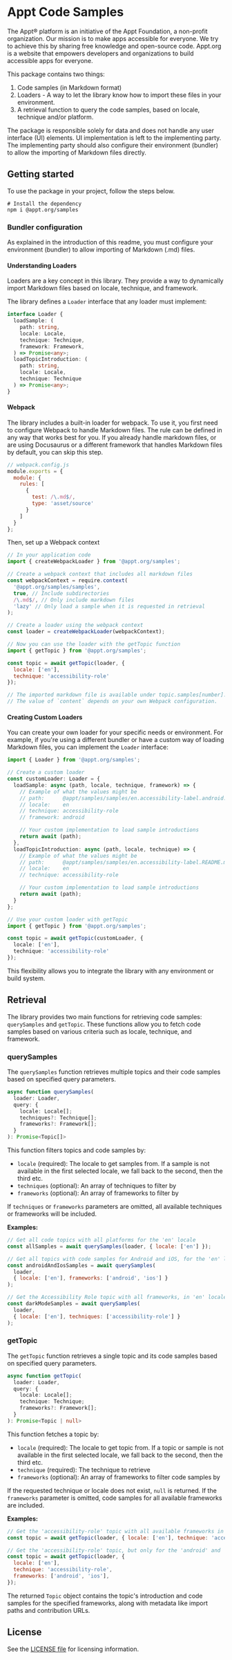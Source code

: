 # Appt Code Samples

The Appt® platform is an initiative of the Appt Foundation, a non-profit organization. Our mission is to make apps
accessible for everyone. We try to achieve this by sharing free knowledge and open-source code. Appt.org is a website
that empowers developers and organizations to build accessible apps for everyone.

This package contains two things:

1. Code samples (in Markdown format)
2. Loaders - A way to let the library know how to import these files in your environment.
3. A retrieval function to query the code samples, based on locale, technique and/or platform.

The package is responsible solely for data and does not handle any user interface (UI) elements. UI
implementation is left to the implementing party. The implementing party should also configure their environment
(bundler) to allow the importing of Markdown files directly.

## Getting started

To use the package in your project, follow the steps below.

```shell
# Install the dependency
npm i @appt.org/samples
```

### Bundler configuration

As explained in the introduction of this readme, you must configure your environment (bundler) to allow importing
of Markdown (.md) files.

#### Understanding Loaders

Loaders are a key concept in this library. They provide a way to dynamically import Markdown files based on locale,
technique, and framework.

The library defines a `Loader` interface that any loader must implement:

```typescript
interface Loader {
  loadSample: (
    path: string,
    locale: Locale,
    technique: Technique,
    framework: Framework,
  ) => Promise<any>;
  loadTopicIntroduction: (
    path: string,
    locale: Locale,
    technique: Technique
  ) => Promise<any>;
}
```

#### Webpack

The library includes a built-in loader for webpack. To use it, you first need to configure Webpack to handle Markdown
files. The rule can be defined in any way that works best for you. If you already handle markdown files, or are using
Docusaurus or a different framework that handles Markdown files by default, you can skip this step.

```javascript
// webpack.config.js
module.exports = {
  module: {
    rules: [
      {
        test: /\.md$/,
        type: 'asset/source'
      }
    ]
  }
};
```

Then, set up a Webpack context

```javascript
// In your application code
import { createWebpackLoader } from '@appt.org/samples';

// Create a webpack context that includes all markdown files
const webpackContext = require.context(
  '@appt.org/samples/samples',
  true, // Include subdirectories
  /\.md$/, // Only include markdown files
  'lazy' // Only load a sample when it is requested in retrieval
);

// Create a loader using the webpack context
const loader = createWebpackLoader(webpackContext);

// Now you can use the loader with the getTopic function
import { getTopic } from '@appt.org/samples';

const topic = await getTopic(loader, {
  locale: ['en'],
  technique: 'accessibility-role'
});

// The imported markdown file is available under topic.samples[number].content.
// The value of `content` depends on your own Webpack configuration.
```

#### Creating Custom Loaders

You can create your own loader for your specific needs or environment. For example, if you're using a different bundler
or have a custom way of loading Markdown files, you can implement the `Loader` interface:

```typescript
import { Loader } from '@appt.org/samples';

// Create a custom loader
const customLoader: Loader = {
  loadSample: async (path, locale, technique, framework) => {
    // Example of what the values might be
    // path:      @appt/samples/samples/en.accessibility-label.android.md
    // locale:    en
    // technique: accessibility-role
    // framework: android

    // Your custom implementation to load sample introductions
    return await (path);
  },
  loadTopicIntroduction: async (path, locale, technique) => {
    // Example of what the values might be
    // path:      @appt/samples/samples/en.accessibility-label.README.md
    // locale:    en
    // technique: accessibility-role

    // Your custom implementation to load sample introductions
    return await (path);
  }
};

// Use your custom loader with getTopic
import { getTopic } from '@appt.org/samples';

const topic = await getTopic(customLoader, {
  locale: ['en'],
  technique: 'accessibility-role'
});
```

This flexibility allows you to integrate the library with any environment or build system.

## Retrieval

The library provides two main functions for retrieving code samples: `querySamples` and `getTopic`. These functions allow you to fetch code samples based on various criteria such as locale, technique, and framework.

### querySamples

The `querySamples` function retrieves multiple topics and their code samples based on specified query parameters.

```typescript
async function querySamples(
  loader: Loader,
  query: {
    locale: Locale[];
    techniques?: Technique[];
    frameworks?: Framework[];
  }
): Promise<Topic[]>
```

This function filters topics and code samples by:
- `locale`      (required): The locale to get samples from. If a sample is not available in the first selected locale, we fall back to the second, then the third etc.
- `techniques`  (optional): An array of techniques to filter by
- `frameworks`  (optional): An array of frameworks to filter by

If `techniques` or `frameworks` parameters are omitted, all available techniques or frameworks will be included.

**Examples:**

```javascript
// Get all code topics with all platforms for the 'en' locale
const allSamples = await querySamples(loader, { locale: ['en'] });

// Get all topics with code samples for Android and iOS, for the 'en' locale
const androidAndIosSamples = await querySamples(
  loader,
  { locale: ['en'], frameworks: ['android', 'ios'] }
);

// Get the Accessibility Role topic with all frameworks, in 'en' locale
const darkModeSamples = await querySamples(
  loader,
  { locale: ['en'], techniques: ['accessibility-role'] }
);
```

### getTopic

The `getTopic` function retrieves a single topic and its code samples based on specified query parameters.

```typescript
async function getTopic(
  loader: Loader,
  query: {
    locale: Locale[];
    technique: Technique;
    frameworks?: Framework[];
  }
): Promise<Topic | null>
```

This function fetches a topic by:
- `locale`      (required): The locale to get topic from. If a topic or sample is not available in the first selected locale, we fall back to the second, then the third etc.
- `technique`   (required): The technique to retrieve
- `frameworks`  (optional): An array of frameworks to filter code samples by

If the requested technique or locale does not exist, `null` is returned. If the `frameworks` parameter is omitted, code samples for all available frameworks are included.

**Examples:**

```javascript
// Get the 'accessibility-role' topic with all available frameworks in 'en' locale
const topic = await getTopic(loader, { locale: ['en'], technique: 'accessibility-role' });

// Get the 'accessibility-role' topic, but only for the 'android' and 'ios' frameworks
const topic = await getTopic(loader, {
  locale: ['en'],
  technique: 'accessibility-role',
  frameworks: ['android', 'ios'],
});
```

The returned `Topic` object contains the topic's introduction and code samples for the specified frameworks, along with metadata like import paths and contribution URLs.

## License

See the [LICENSE file](./LICENSE) for licensing information.
